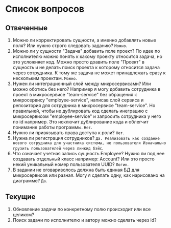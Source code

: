 # Список вопросов

## Отвеченные
1. Можно ли корректировать сущности, а именно добавлять новые поля? Или нужно строго следовать заданию? `Можно`.
2. Можно ли у сущности "Задача" добавить поле проект? По идее по исполнителю можно понять к какому проекту относится задача,
но это усложняет код. Можно просто доавить поле "Проект" в сущность и не делать поиск проекта к которому относится задача
через сотрудника. К тому же задача не может принадлежать сразу к нескольким проектам. `Можно`.
3. Нужен ли интеграционный слой между микросервисами? Или можно оботись без него? Например я могу добавить сотрудника в проект
в микросервисе "team-service" без обращения к микросервису "employee-service", написав слой сервиса и репозитория для сотрудника
в микросервисе "team-service". Но правильней, чтобы не дублировать код сделать инеграцию с микросервисом "employee-service"
и запросить сотрудника у него по id например. Это исключит дублирование кода и облегчит понимание работы программы. `Нет`.
4. Нужно ли привязывать права доступа к роли? `Нет`.
5. Нужна ли регистрация сотрудников? `Да. Реализовать как создание нового сотрудника для участника системы, не пользователя
Изначально грузить пользователей через линкид бэйс`.
6. Что означает учетная запись сущность Employee? Нужно ли под нее создавать отдельный класс например: Account? Или это просто некий уникальный номер пользователя UUID? `Логин`. 
7. В задании не оговариволось должна быть единая БД для микросервисов или разная. Могу я сделать одну, как нарисовано на диаграмме? `Да`.

## Текущие
1. Обновление задачи по конкретному полю происходит или все целиком?
2. Поиск задачи по исполнителю и автору можно сделать через id?